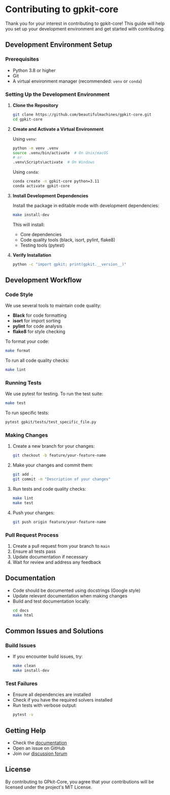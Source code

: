 # Contributing to gpkit-core

Thank you for your interest in contributing to gpkit-core! This guide will help you set up your development environment and get started with contributing.

## Development Environment Setup

### Prerequisites

- Python 3.8 or higher
- Git
- A virtual environment manager (recommended: `venv` or `conda`)

### Setting Up the Development Environment

1. **Clone the Repository**
   ```bash
   git clone https://github.com/beautifulmachines/gpkit-core.git
   cd gpkit-core
   ```

2. **Create and Activate a Virtual Environment**

   Using `venv`:
   ```bash
   python -m venv .venv
   source .venv/bin/activate  # On Unix/macOS
   # or
   .venv\Scripts\activate  # On Windows
   ```

   Using `conda`:
   ```bash
   conda create -n gpkit-core python=3.11
   conda activate gpkit-core
   ```

3. **Install Development Dependencies**

   Install the package in editable mode with development dependencies:
   ```bash
   make install-dev
   ```

   This will install:
   - Core dependencies
   - Code quality tools (black, isort, pylint, flake8)
   - Testing tools (pytest)

4. **Verify Installation**
   ```bash
   python -c "import gpkit; print(gpkit.__version__)"
   ```

## Development Workflow

### Code Style

We use several tools to maintain code quality:

- **Black** for code formatting
- **isort** for import sorting
- **pylint** for code analysis
- **flake8** for style checking

To format your code:
```bash
make format
```

To run all code quality checks:
```bash
make lint
```

### Running Tests

We use pytest for testing. To run the test suite:
```bash
make test
```

To run specific tests:
```bash
pytest gpkit/tests/test_specific_file.py
```

### Making Changes

1. Create a new branch for your changes:
   ```bash
   git checkout -b feature/your-feature-name
   ```

2. Make your changes and commit them:
   ```bash
   git add .
   git commit -m "Description of your changes"
   ```

3. Run tests and code quality checks:
   ```bash
   make lint
   make test
   ```

4. Push your changes:
   ```bash
   git push origin feature/your-feature-name
   ```

### Pull Request Process

1. Create a pull request from your branch to `main`
2. Ensure all tests pass
3. Update documentation if necessary
4. Wait for review and address any feedback

## Documentation

- Code should be documented using docstrings (Google style)
- Update relevant documentation when making changes
- Build and test documentation locally:
  ```bash
  cd docs
  make html
  ```

## Common Issues and Solutions

### Build Issues
- If you encounter build issues, try:
  ```bash
  make clean
  make install-dev
  ```

### Test Failures
- Ensure all dependencies are installed
- Check if you have the required solvers installed
- Run tests with verbose output:
  ```bash
  pytest -v
  ```

## Getting Help

- Check the [documentation](https://gpkit.readthedocs.io/)
- Open an issue on GitHub
- Join our [discussion forum](https://github.com/beautifulmachines/gpkit-core/discussions)

## License

By contributing to GPkit-Core, you agree that your contributions will be licensed under the project's MIT License. 
